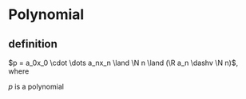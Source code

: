 # Polynomial

## definition

$p = a_0x_0 \cdot \dots a_nx_n \land \N n \land (\R a_n \dashv \N n)$, where

$p$ is a polynomial
